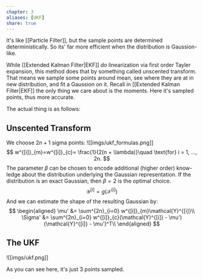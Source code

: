 ```yaml
---
chapter: 3
aliases: [UKF]
share: true
---
```


It's like [[Particle Filter]], but the sample points are determined deterministically. So its' far more efficient when the distribution is Gaussion-like.

While [[Extended Kalman Filter|EKF]] do linearization via first order Tayler expansion, this method does that by something called unscented transform. That means we sample some points around mean, see where they are at in new distribution, and fit a Gaussion on it. Recall in [[Extended Kalman Filter|EKF]] the only thing we care about is the moments. Here it's sampled points, thus more accurate.

The actual thing is as follows:

## Unscented Transform
We choose $2n +1$ sigma points:
![[imgs/ukf_formulas.png]]
$$
w^{[i]}_{m}=w^{[i]}_{c}= \frac{1}{2(n + \lambda)}\quad \text{for} i = 1, ..., 2n. 
$$
The parameter $\beta$ can be chosen to encode additional (higher order) know-  
ledge about the distribution underlying the Gaussian representation. If the  
distribution is an exact Gaussian, then $\beta = 2$ is the optimal choice.
$$
\mathcal{Y}^{[i]} = g(\mathcal{X}^{[i]})
$$
And we can estimate the shape of the resulting Gaussian by:
$$
\begin{aligned}
\mu' &= \sum^{2n}_{i=0} w^{[i]}_{m}\mathcal{Y}^{[i]}\\
\Sigma' &= \sum^{2n}_{i=0} w^{[i]}_{c}(\mathcal{Y}^{[i]} - \mu')(\mathcal{Y}^{[i]} - \mu')^T\\
\end{aligned}
$$
## The UKF
![[imgs/ukf.png]]

As you can see here, it's just 3 points sampled.